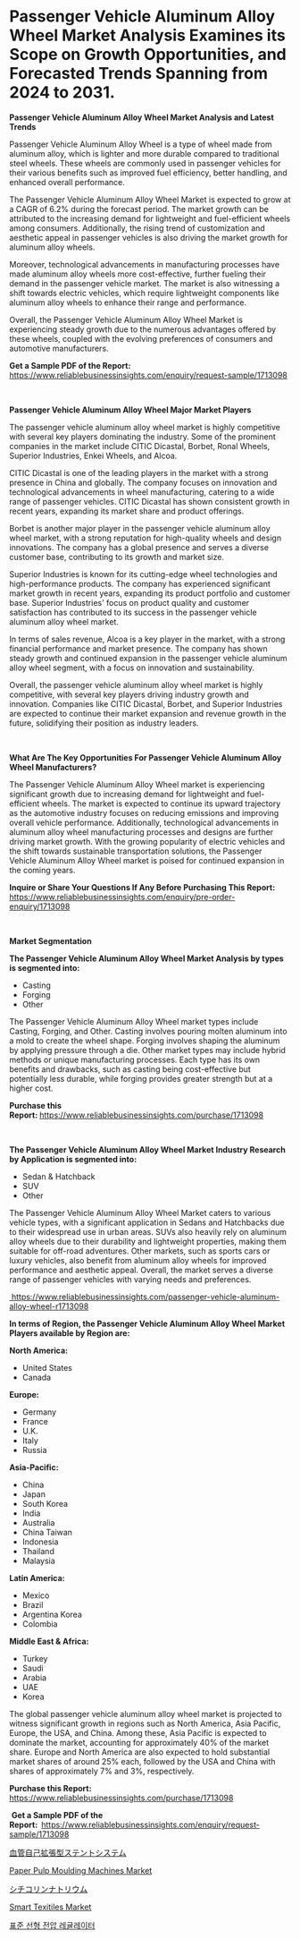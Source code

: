 <p><h1>Passenger Vehicle Aluminum Alloy Wheel Market Analysis Examines its Scope on Growth Opportunities, and Forecasted Trends Spanning from 2024 to 2031.</h1></p><p><strong>Passenger Vehicle Aluminum Alloy Wheel Market Analysis and Latest Trends</strong></p>
<p><p>Passenger Vehicle Aluminum Alloy Wheel is a type of wheel made from aluminum alloy, which is lighter and more durable compared to traditional steel wheels. These wheels are commonly used in passenger vehicles for their various benefits such as improved fuel efficiency, better handling, and enhanced overall performance.</p><p>The Passenger Vehicle Aluminum Alloy Wheel Market is expected to grow at a CAGR of 6.2% during the forecast period. The market growth can be attributed to the increasing demand for lightweight and fuel-efficient wheels among consumers. Additionally, the rising trend of customization and aesthetic appeal in passenger vehicles is also driving the market growth for aluminum alloy wheels.</p><p>Moreover, technological advancements in manufacturing processes have made aluminum alloy wheels more cost-effective, further fueling their demand in the passenger vehicle market. The market is also witnessing a shift towards electric vehicles, which require lightweight components like aluminum alloy wheels to enhance their range and performance.</p><p>Overall, the Passenger Vehicle Aluminum Alloy Wheel Market is experiencing steady growth due to the numerous advantages offered by these wheels, coupled with the evolving preferences of consumers and automotive manufacturers.</p></p>
<p><strong>Get a Sample PDF of the Report:&nbsp;</strong> <a href="https://www.reliablebusinessinsights.com/enquiry/request-sample/1713098">https://www.reliablebusinessinsights.com/enquiry/request-sample/1713098</a></p>
<p>&nbsp;</p>
<p><strong>Passenger Vehicle Aluminum Alloy Wheel Major Market Players</strong></p>
<p><p>The passenger vehicle aluminum alloy wheel market is highly competitive with several key players dominating the industry. Some of the prominent companies in the market include CITIC Dicastal, Borbet, Ronal Wheels, Superior Industries, Enkei Wheels, and Alcoa. </p><p>CITIC Dicastal is one of the leading players in the market with a strong presence in China and globally. The company focuses on innovation and technological advancements in wheel manufacturing, catering to a wide range of passenger vehicles. CITIC Dicastal has shown consistent growth in recent years, expanding its market share and product offerings.</p><p>Borbet is another major player in the passenger vehicle aluminum alloy wheel market, with a strong reputation for high-quality wheels and design innovations. The company has a global presence and serves a diverse customer base, contributing to its growth and market size.</p><p>Superior Industries is known for its cutting-edge wheel technologies and high-performance products. The company has experienced significant market growth in recent years, expanding its product portfolio and customer base. Superior Industries' focus on product quality and customer satisfaction has contributed to its success in the passenger vehicle aluminum alloy wheel market.</p><p>In terms of sales revenue, Alcoa is a key player in the market, with a strong financial performance and market presence. The company has shown steady growth and continued expansion in the passenger vehicle aluminum alloy wheel segment, with a focus on innovation and sustainability.</p><p>Overall, the passenger vehicle aluminum alloy wheel market is highly competitive, with several key players driving industry growth and innovation. Companies like CITIC Dicastal, Borbet, and Superior Industries are expected to continue their market expansion and revenue growth in the future, solidifying their position as industry leaders.</p></p>
<p>&nbsp;</p>
<p><strong>What Are The Key Opportunities For Passenger Vehicle Aluminum Alloy Wheel Manufacturers?</strong></p>
<p><p>The Passenger Vehicle Aluminum Alloy Wheel market is experiencing significant growth due to increasing demand for lightweight and fuel-efficient wheels. The market is expected to continue its upward trajectory as the automotive industry focuses on reducing emissions and improving overall vehicle performance. Additionally, technological advancements in aluminum alloy wheel manufacturing processes and designs are further driving market growth. With the growing popularity of electric vehicles and the shift towards sustainable transportation solutions, the Passenger Vehicle Aluminum Alloy Wheel market is poised for continued expansion in the coming years.</p></p>
<p><strong>Inquire or Share Your Questions If Any Before Purchasing This Report:</strong> <a href="https://www.reliablebusinessinsights.com/enquiry/pre-order-enquiry/1713098">https://www.reliablebusinessinsights.com/enquiry/pre-order-enquiry/1713098</a></p>
<p>&nbsp;</p>
<p><strong>Market Segmentation</strong></p>
<p><strong>The Passenger Vehicle Aluminum Alloy Wheel Market Analysis by types is segmented into:</strong></p>
<p><ul><li>Casting</li><li>Forging</li><li>Other</li></ul></p>
<p><p>The Passenger Vehicle Aluminum Alloy Wheel market types include Casting, Forging, and Other. Casting involves pouring molten aluminum into a mold to create the wheel shape. Forging involves shaping the aluminum by applying pressure through a die. Other market types may include hybrid methods or unique manufacturing processes. Each type has its own benefits and drawbacks, such as casting being cost-effective but potentially less durable, while forging provides greater strength but at a higher cost.</p></p>
<p><strong>Purchase this Report:&nbsp;</strong><a href="https://www.reliablebusinessinsights.com/purchase/1713098">https://www.reliablebusinessinsights.com/purchase/1713098</a></p>
<p>&nbsp;</p>
<p><strong>The Passenger Vehicle Aluminum Alloy Wheel Market Industry Research by Application is segmented into:</strong></p>
<p><ul><li>Sedan & Hatchback</li><li>SUV</li><li>Other</li></ul></p>
<p><p>The Passenger Vehicle Aluminum Alloy Wheel Market caters to various vehicle types, with a significant application in Sedans and Hatchbacks due to their widespread use in urban areas. SUVs also heavily rely on aluminum alloy wheels due to their durability and lightweight properties, making them suitable for off-road adventures. Other markets, such as sports cars or luxury vehicles, also benefit from aluminum alloy wheels for improved performance and aesthetic appeal. Overall, the market serves a diverse range of passenger vehicles with varying needs and preferences.</p></p>
<p><a href="https://www.reliablebusinessinsights.com/passenger-vehicle-aluminum-alloy-wheel-r1713098">&nbsp;https://www.reliablebusinessinsights.com/passenger-vehicle-aluminum-alloy-wheel-r1713098</a></p>
<p><strong>In terms of Region, the Passenger Vehicle Aluminum Alloy Wheel Market Players available by Region are:</strong></p>
<p>
    <p> <strong> North America: </strong>
        <ul>
            <li>United States</li>
            <li>Canada</li>
        </ul>
        </p> 
    <p> <strong> Europe: </strong>
        <ul>
            <li>Germany</li>
            <li>France</li>
            <li>U.K.</li>
            <li>Italy</li>
            <li>Russia</li>
        </ul>
        </p> 
    <p> <strong> Asia-Pacific: </strong>
        <ul>
            <li>China</li>
            <li>Japan</li>
            <li>South Korea</li>
            <li>India</li>
            <li>Australia</li>
            <li>China Taiwan</li>
            <li>Indonesia</li>
            <li>Thailand</li>
            <li>Malaysia</li>
        </ul>
        </p> 
    <p> <strong> Latin America: </strong>
        <ul>
            <li>Mexico</li>
            <li>Brazil</li>
            <li>Argentina Korea</li>
            <li>Colombia</li>
        </ul>
        </p> 
    <p> <strong> Middle East & Africa: </strong>
        <ul>
            <li>Turkey</li>
            <li>Saudi</li>
            <li>Arabia</li>
            <li>UAE</li>
            <li>Korea</li>
        </ul>
    </p>
    </p>
<p><p>The global passenger vehicle aluminum alloy wheel market is projected to witness significant growth in regions such as North America, Asia Pacific, Europe, the USA, and China. Among these, Asia Pacific is expected to dominate the market, accounting for approximately 40% of the market share. Europe and North America are also expected to hold substantial market shares of around 25% each, followed by the USA and China with shares of approximately 7% and 3%, respectively.</p></p>
<p><strong>Purchase this Report: </strong><a href="https://www.reliablebusinessinsights.com/purchase/1713098">https://www.reliablebusinessinsights.com/purchase/1713098</a></p>
<p>&nbsp;<strong>Get a Sample PDF of the Report:&nbsp;&nbsp;</strong><a href="https://www.reliablebusinessinsights.com/enquiry/request-sample/1713098">https://www.reliablebusinessinsights.com/enquiry/request-sample/1713098</a></p>
<p><strong></strong></p>
<p><p><a href="https://github.com/SimeonBode1/Market-Research-Report-List-1/blob/main/4671710112793.md">血管自己拡張型ステントシステム</a></p><p><a href="https://github.com/JuliaFadel1922/Market-Research-Report-List-1/blob/main/paper-pulp-moulding-machines-market.md">Paper Pulp Moulding Machines Market</a></p><p><a href="https://github.com/leigh4852023/Market-Research-Report-List-1/blob/main/6210717112792.md">シチコリンナトリウム</a></p><p><a href="https://github.com/moyahfrancoestellec51j635wcx/Market-Research-Report-List-2/blob/main/smart-texitiles-market.md">Smart Texitiles Market</a></p><p><a href="https://github.com/hasanrajibul387/Market-Research-Report-List-1/blob/main/6785828123948.md">표준 선형 전압 레귤레이터</a></p></p>